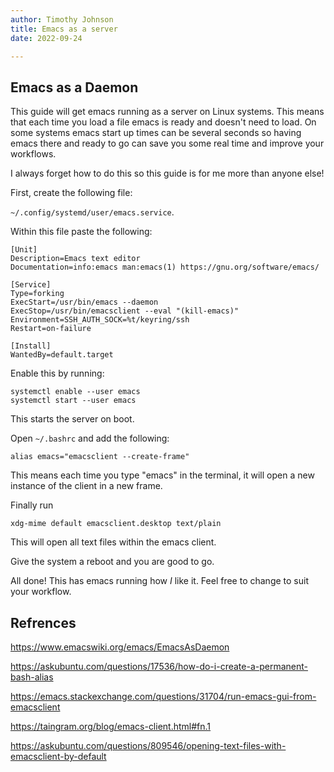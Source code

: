 ```yaml
---
author: Timothy Johnson
title: Emacs as a server 
date: 2022-09-24

---
```


<a id="orgdc40ca8"></a>

## Emacs as a Daemon

This guide will get emacs running as a server on Linux systems. This means that each time you load a file emacs is ready and doesn't need to load. On some systems emacs start up times can be several seconds so having emacs there and ready to go can save you some real time and improve your workflows.

I always forget how to do this so this guide is for me more than anyone else!

First, create the following file:

`~/.config/systemd/user/emacs.service`.

Within this file paste the following:

    [Unit]
    Description=Emacs text editor
    Documentation=info:emacs man:emacs(1) https://gnu.org/software/emacs/
    
    [Service]
    Type=forking
    ExecStart=/usr/bin/emacs --daemon
    ExecStop=/usr/bin/emacsclient --eval "(kill-emacs)"
    Environment=SSH_AUTH_SOCK=%t/keyring/ssh
    Restart=on-failure
    
    [Install]
    WantedBy=default.target

Enable this by running:

    systemctl enable --user emacs
    systemctl start --user emacs

This starts the server on boot.

Open `~/.bashrc` and add the following:

    alias emacs="emacsclient --create-frame" 


This means each time you type "emacs" in the terminal, it will open a new instance of the client in a new frame.

Finally run

    xdg-mime default emacsclient.desktop text/plain

This will open all text files within the emacs client.

Give the system a reboot and you are good to go. 

All done! This has emacs running how *I* like it. Feel free to change to suit your workflow. 


<a id="orgc17607c"></a>

## Refrences

<https://www.emacswiki.org/emacs/EmacsAsDaemon>

<https://askubuntu.com/questions/17536/how-do-i-create-a-permanent-bash-alias>

<https://emacs.stackexchange.com/questions/31704/run-emacs-gui-from-emacsclient>

<https://taingram.org/blog/emacs-client.html#fn.1>

<https://askubuntu.com/questions/809546/opening-text-files-with-emacsclient-by-default>

